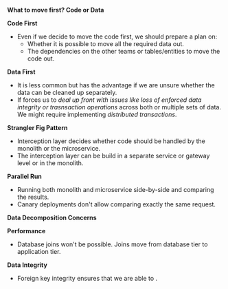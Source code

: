 **What to move first? Code or Data**

**Code First**
* Even if we decide to move the code first, we should prepare a plan on:
    * Whether it is possible to move all the required data out.
    * The dependencies on the other teams or tables/entities to move the code out.

**Data First**
* It is less common but has the advantage if we are unsure whether the data can be cleaned up separately.
* If forces us to *deal up front with issues like loss of enforced data integrity or trasnsaction operations* across both or multiple sets of data. We might require implementing *distributed transactions*.

**Strangler Fig Pattern**
* Interception layer decides whether code should be handled by the monolith or the microservice.
* The interception layer can be build in a separate service or gateway level or in the monolith.

**Parallel Run**
* Running both monolith and microservice side-by-side and comparing the results.
* Canary deployments don't allow comparing exactly the same request.

**Data Decomposition Concerns**

**Performance**
* Database joins won't be possible. Joins move from database tier to application tier.

**Data Integrity**
* Foreign key integrity ensures that we are able to .